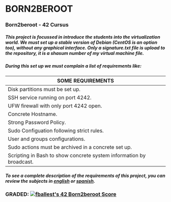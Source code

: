 # BORN2BEROOT

### Born2beroot - 42 Cursus

##### This project is focussed in introduce the students into the virtualization world. We must set up a stable version of Debian (CentOS is an option too), without any graphical interface. Only a signature.txt file is upload to the repository, it is a shasum number of my virtual machine file.  
##### During this set up we must complain a list of requirements like:

SOME REQUIREMENTS |
----------------- |
Disk partitions must be set up. |
SSH service running on port 4242. |
UFW firewall with only port 4242 open. |   
Concrete Hostname. |
Strong Password Policy. |
Sudo Configuation following strict rules. |
User and groups configurations. |
Sudo actions must be archived in a concrete set up. |
Scripting in Bash to show concrete system information by broadcast. |

##### To see a complete description of the requirements of this project, you can review the subjects in [english](subject/en.subject.pdf) or [spanish](subject/es.subject.pdf).

### GRADED:  [![fballest's 42 Born2beroot Score](https://badge42.vercel.app/api/v2/cl45d74de005409l9l5r3ozl6/project/2180820)](https://github.com/JaeSeoKim/badge42)
